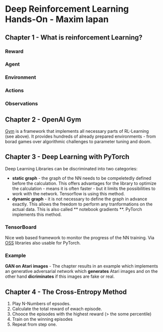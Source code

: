 # Deep Reinforcement Learning Hands-On - Maxim lapan

## Chapter 1 - What is reinforcement Learning?
### Reward

### Agent

### Environment

### Actions

### Observations

## Chapter 2 - OpenAI Gym
[Gym](https://www.openai.com) is a framework that implements all necessary parts of RL-Learning (see above). It provides hundreds of already prepared environments - from borad games over algorithmic challenges to parameter tuning and doom. 

## Chapter 3 - Deep Learning with PyTorch
Deep Learning Libraries can be discriminated into two categories:
 * **static graph** - the graph of the NN needs to be compeletedly defined before the calculation. This offers advantages for the library to optimize the calculation - means it is often faster - but it limits the possibilities to work with the network. Tensorflow is using this method.
 * **dynamic graph** - it is not necessary to define the graph in advance exactly. This allows the freedom to perform any tranformations on the actual data. This is also called ** notebook gradients **. PyTorch implements this method.

### TensorBoard 
Nice web based framework to monitor the progress of the NN training. Via [OSS](https://github.com/lanpa/tensorboard-pytorch) libraries also usable for PyTorch.
### Example
**GAN on Atari images** - The chapter results in an example which implements an generative adversarial network which __generates__ Atari images and on the other hand __dicriminates__ if this images are fake or real.
## Chapter 4 - The Cross-Entropy Method
1. Play N-Numbers of epsodes.
2. Calculate the total reward of ewach episode.
3. Chooce the episodes with the highest reward (> the some percentile)
4. Train on the winning episodes
5. Repeat from step one.


